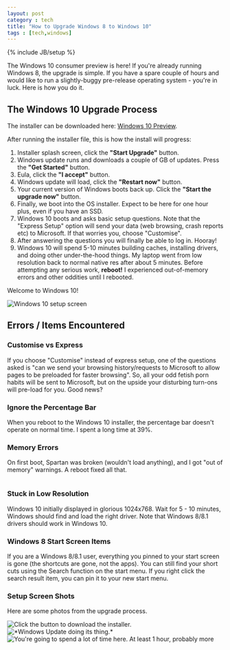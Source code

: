 ```yaml
---
layout: post
category : tech
title: "How to Upgrade Windows 8 to Windows 10"
tags : [tech,windows]
---
```

{% include JB/setup %}

The Windows 10 consumer preview is here! If you're already running Windows 8, the upgrade is simple. If you have a spare couple of hours and would like to run a slightly-buggy pre-release operating system - you're in luck. Here is how you do it.

<!--more-->

## The Windows 10 Upgrade Process ##

The installer can be downloaded here: [Windows 10 Preview](http://windows.microsoft.com/en-au/windows/preview-faq).

After running the installer file, this is how the install will progress:

1. Installer splash screen, click the **"Start Upgrade"** button.
2. Windows update runs and downloads a couple of GB of updates. Press the **"Get Started"** button.
3. Eula, click the **"I accept"** button.
4. Windows update will load, click the **"Restart now"** button.
5. Your current version of Windows boots back up. Click the **"Start the upgrade now"** button.
6. Finally, we boot into the OS installer. Expect to be here for one hour plus, even if you have an SSD.
7. Windows 10 boots and asks basic setup questions. Note that the "Express Setup" option will send your data (web browsing, crash reports etc) to Microsoft. If that worries you, choose "Customise".
8. After answering the questions you will finally be able to log in. Hooray!
9. Windows 10 will spend 5-10 minutes building caches, installing drivers, and doing other under-the-hood things. My laptop went from low resolution back to normal native res after about 5 minutes. Before attempting any serious work, **reboot!** I experienced out-of-memory errors and other oddities until I rebooted.

Welcome to Windows 10!

<img class="img-responsive blog-img " src="{{ site.url }}/assets/images/dev/windows10setup_4.jpg" alt="Windows 10 setup screen" />

## Errors / Items Encountered ##

### Customise vs Express ###
If you choose "Customise" instead of express setup, one of the questions asked is "can we send your browsing history/requests to Microsoft to allow pages to be preloaded for faster browsing". So, all your odd fetish porn habits will be sent to Microsoft, but on the upside your disturbing turn-ons will pre-load for you. Good news?

### Ignore the Percentage Bar ###

When you reboot to the Windows 10 installer, the percentage bar doesn't operate on normal time. I spent a long time at 39%.

### Memory Errors ###

On first boot, Spartan was broken (wouldn't load anything), and I got "out of memory" warnings. A reboot fixed all that.

<img class="img-responsive blog-img " src="{{ site.url }}/assets/images/dev/windows10setup_5.png" alt="" />

### Stuck in Low Resolution ###

Windows 10 initially displayed in glorious 1024x768. Wait for 5 - 10 minutes, Windows should find and load the right driver. Note that Windows 8/8.1 drivers should work in Windows 10.

### Windows 8 Start Screen Items ###

If you are a Windows 8/8.1 user, everything you pinned to your start screen is gone (the shortcuts are gone, not the apps). You can still find your short cuts using the Search function on the start menu. If you right click the search result item, you can pin it to your new start menu.

### Setup Screen Shots ###

Here are some photos from the upgrade process.

<img class="img-responsive blog-img " src="{{ site.url }}/assets/images/dev/windows10setup_1.png" alt="Click the button to download the installer." />

<img class="img-responsive blog-img " src="{{ site.url }}/assets/images/dev/windows10setup_2.png" alt="*Windows Update doing its thing.*" />

<img class="img-responsive blog-img " src="{{ site.url }}/assets/images/dev/windows10setup_3.png" alt="You're going to spend a lot of time here. At least 1 hour, probably more" />